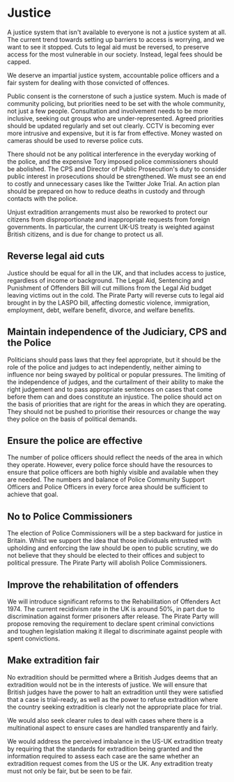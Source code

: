 Justice
=======

A justice system that isn't available to everyone is not a justice system at all.  The current trend towards setting up barriers to access is worrying, and we want to see it stopped. Cuts to legal aid must be reversed, to preserve access for the most vulnerable in our society. Instead, legal fees should be capped.

We deserve an impartial justice system, accountable police officers and a fair system for dealing with those convicted of offences.

Public consent is the cornerstone of such a justice system. Much is made of community policing, but priorities need to be set with the whole community, not just a few people. Consultation and involvement needs to be more inclusive, seeking out groups who are under-represented. Agreed priorities should be updated regularly and set out clearly.  CCTV is becoming ever more intrusive and expensive, but it is far from effective. Money wasted on cameras should be used to reverse police cuts.

There should not be any political interference in the everyday working of the police, and the expensive Tory imposed police commissioners should be abolished. The CPS and Director of Public Prosecution's duty to consider public interest in prosecutions should be strengthened. We must see an end to costly and unnecessary cases like the Twitter Joke Trial. An action plan should be prepared on how to reduce deaths in custody and through contacts with the police.

Unjust extradition arrangements must also be reworked to protect our citizens from disproportionate and inappropriate requests from foreign governments. In particular, the current UK-US treaty is weighted against British citizens, and is due for change to protect us all.


Reverse legal aid cuts
----------------------

Justice should be equal for all in the UK, and that includes access to justice, regardless of income or background.  The Legal Aid, Sentencing and Punishment of Offenders Bill will cut millions from the Legal Aid budget leaving victims out in the cold.  The Pirate Party will reverse cuts to legal aid brought in by the LASPO bill, affecting domestic violence, immigration, employment, debt, welfare benefit, divorce, and welfare benefits.


Maintain independence of the Judiciary, CPS and the Police
----------------------------------------------------------

Politicians should pass laws that they feel appropriate, but it should be the role of the police and judges to act independently, neither aiming to influence nor being swayed by political or popular pressures.  The limiting of the independence of judges, and the curtailment of their ability to make the right judgement and to pass appropriate sentences on cases that come before them can and does constitute an injustice.  The police should act on the basis of priorities that are right for the areas in which they are operating. They should not be pushed to prioritise their resources or change the way they police on the basis of political demands.


Ensure the police are effective
-------------------------------

The number of police officers should reflect the needs of the area in which they operate. However, every police force should have the resources to ensure that police officers are both highly visible and available when they are needed.  The numbers and balance of Police Community Support Officers and Police Officers in every force area should be sufficient to achieve that goal.


No to Police Commissioners
--------------------------

The election of Police Commissioners will be a step backward for justice in Britain.  Whilst we support the idea that those individuals entrusted with upholding and enforcing the law should be open to public scrutiny, we do not believe that they should be elected to their offices and subject to political pressure. The Pirate Party will abolish Police Commissioners.


Improve the rehabilitation of offenders
---------------------------------------

We will introduce significant reforms to the Rehabilitation of Offenders Act 1974. The current recidivism rate in the UK is around 50%, in part due to discrimination against former prisoners after release.  The Pirate Party will propose removing the requirement to declare spent criminal convictions and toughen legislation making it illegal to discriminate against people with spent convictions.


Make extradition fair
---------------------

No extradition should be permitted where a British Judges deems that an extradition would not be in the interests of justice.  We will ensure that British judges have the power to halt an extradition until they were satisfied that a case is trial-ready, as well as the power to refuse extradition where the country seeking extradition is clearly not the appropriate place for trial.

We would also seek clearer rules to deal with cases where there is a multinational aspect to ensure cases are handled transparently and fairly.

We would address the perceived imbalance in the US-UK extradition treaty by requiring that the standards for extradition being granted and the information required to assess each case are the same whether an extradition request comes from the US or the UK. Any extradition treaty must not only be fair, but be seen to be fair.


